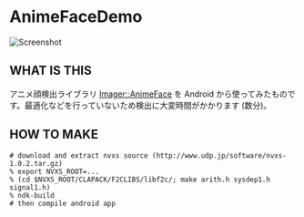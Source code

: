 AnimeFaceDemo
=============

![Screenshot](http://cdn-ak.f.st-hatena.com/images/fotolife/m/motemen/20110502/20110502025333.png)

WHAT IS THIS
------------

アニメ顔検出ライブラリ [Imager::AnimeFace](http://anime.udp.jp/imager-animeface.html) を Android から使ってみたものです。最適化などを行っていないため検出に大変時間がかかります (数分)。

HOW TO MAKE
-----------

	# download and extract nvxs source (http://www.udp.jp/software/nvxs-1.0.2.tar.gz)
	% export NVXS_ROOT=...
	% (cd $NVXS_ROOT/CLAPACK/F2CLIBS/libf2c/; make arith.h sysdep1.h signal1.h)
	% ndk-build
	# then compile android app
